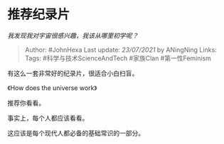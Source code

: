 # 推荐纪录片
*我发现我对宇宙很感兴趣，我该从哪里初学呢？*

> Author: #JohnHexa
Last update: *23/07/2021* by ANingNing
Links:
Tags:  #科学与技术ScienceAndTech #家族Clan #第一性Feminism



有这么一套非常好的纪录片，很适合小白扫盲。

《How does the universe work》

推荐你看看。

事实上，每个人都应该看看。

这应该是每个现代人都必备的基础常识的一部分。



